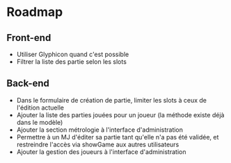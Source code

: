 # Roadmap

## Front-end

 * Utiliser Glyphicon quand c'est possible
 * Filtrer la liste des partie selon les slots

## Back-end

 * Dans le formulaire de création de partie, limiter les slots à ceux de l'édition actuelle
 * Ajouter la liste des parties jouées pour un joueur (la méthode existe déjà dans le modèle)
 * Ajouter la section métrologie à l'interface d'administration
 * Permettre à un MJ d'éditer sa partie tant qu'elle n'a pas été validée, et restreindre l'accès via showGame aux autres utilisateurs
 * Ajouter la gestion des joueurs à l'interface d'administration